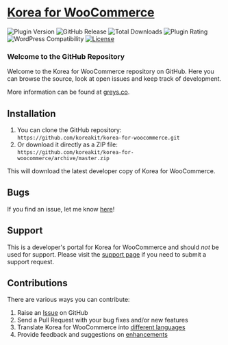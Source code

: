 # [Korea for WooCommerce](https://wordpress.org/plugins/korea-for-woocommerce/) #

![Plugin Version](https://img.shields.io/wordpress/plugin/v/korea-for-woocommerce.svg?cacheSeconds=2592000)
![GitHub Release](https://img.shields.io/github/v/release/koreakit/korea-for-woocommerce?cacheSeconds=2592000)
![Total Downloads](https://img.shields.io/wordpress/plugin/dt/korea-for-woocommerce.svg?cacheSeconds=2592000)
![Plugin Rating](https://img.shields.io/wordpress/plugin/r/korea-for-woocommerce.svg?cacheSeconds=2592000)
![WordPress Compatibility](https://img.shields.io/wordpress/v/korea-for-woocommerce.svg?cacheSeconds=2592000)
[![License](https://img.shields.io/badge/license-GPL--3.0%2B-red.svg)](https://github.com/koreakit/korea-for-woocommerce/blob/main/LICENSE)

### Welcome to the GitHub Repository

Welcome to the Korea for WooCommerce repository on GitHub. Here you can browse the source, look at open issues and keep track of development.

More information can be found at [greys.co](https://greys.co/).

## Installation ##

1. You can clone the GitHub repository: `https://github.com/koreakit/korea-for-woocommerce.git`
2. Or download it directly as a ZIP file: `https://github.com/koreakit/korea-for-woocommerce/archive/master.zip`

This will download the latest developer copy of Korea for WooCommerce.

## Bugs ##
If you find an issue, let me know [here](https://github.com/koreakit/korea-for-woocommerce/issues?state=open)!

## Support ##
This is a developer's portal for Korea for WooCommerce and should _not_ be used for support. Please visit the [support page](https://greys.co/support) if you need to submit a support request.

## Contributions ##
There are various ways you can contribute:

1. Raise an [Issue](https://github.com/koreakit/korea-for-woocommerce/issues) on GitHub
2. Send a Pull Request with your bug fixes and/or new features
3. Translate Korea for WooCommerce into [different languages](https://translate.wordpress.org/projects/wp-plugins/korea-for-woocommerce/)
4. Provide feedback and suggestions on [enhancements](https://github.com/koreakit/korea-for-woocommerce/issues?direction=desc&labels=Enhancement&page=1&sort=created&state=open)

